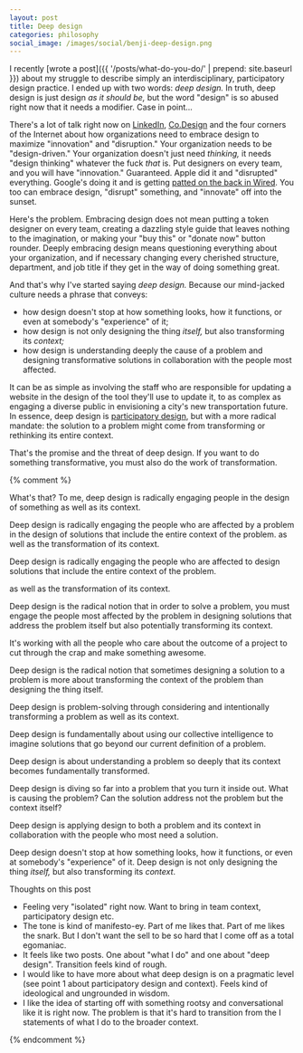 ```yaml
---
layout: post
title: Deep design
categories: philosophy
social_image: /images/social/benji-deep-design.png
---
```


I recently [wrote a post]({{ '/posts/what-do-you-do/' | prepend: site.baseurl }}) about my struggle to describe simply an interdisciplinary, participatory design practice. I ended up with two words: _deep design._ In truth, deep design is just design _as it should be,_ but the word "design" is so abused right now that it needs a modifier. Case in point...

There's a lot of talk right now on [LinkedIn](https://www.linkedin.com/pulse/20140602124457-338303448-why-the-most-successful-companies-embrace-design), [Co.Design](http://www.fastcodesign.com/3016247/10-lessons-for-design-driven-success) and the four corners of the Internet about how organizations need to embrace design to maximize "innovation" and "disruption." Your organization needs to be "design-driven." Your organization doesn't just need _thinking,_ it needs "design thinking" whatever the fuck _that_ is. Put designers on every team, and you will have "innovation." Guaranteed. Apple did it and "disrupted" everything. Google's doing it and is getting [patted on the back in Wired](http://www.wired.com/2014/12/google-material-design/). You too can embrace design, "disrupt" something, and "innovate" off into the sunset.

Here's the problem. Embracing design does not mean putting a token designer on every team, creating a dazzling style guide that leaves nothing to the imagination, or making your "buy this" or "donate now" button rounder. Deeply embracing design means questioning everything about your organization, and if necessary changing every cherished structure, department, and job title if they get in the way of doing something great. 

And that's why I've started saying _deep design._ Because our mind-jacked culture needs a phrase that conveys:

 * how design doesn't stop at how something looks, how it functions, or even at somebody's "experience" of it; 
 * how design is not only designing the thing _itself,_ but also transforming its _context;_ 
 * how design is understanding deeply the cause of a problem and designing transformative solutions in collaboration with the people most affected. 

It can be as simple as involving the staff who are responsible for updating a website in the design of the tool they'll use to update it, to as complex as engaging a diverse public in envisioning a city's new transportation future. In essence, deep design is [participatory design](http://en.wikipedia.org/wiki/Participatory_design), but with a more radical mandate: the solution to a problem might come from transforming or rethinking its entire context.

That's the promise and the threat of deep design. If you want to do something transformative, you must also do the work of transformation.

{% comment %}

What's that? To me, deep design is radically engaging people in the design of something as well as its context.

Deep design is radically engaging the people who are affected by a problem in the design of solutions that include the entire context of the problem. as well as the transformation of its context.

Deep design is radically engaging the people who are affected to design solutions that include the entire context of the problem. 

as well as the transformation of its context.

Deep design is the radical notion that in order to solve a problem, you must engage the people most affected by the problem in designing solutions that address the problem itself but also potentially transforming its context.

It's working with all the people who care about the outcome of a project to cut through the crap and make something awesome.

Deep design is the radical notion that sometimes designing a solution to a problem is more about transforming the context of the problem than designing the thing itself.

Deep design is problem-solving through considering and intentionally transforming a problem as well as its context.

Deep design is fundamentally about using our collective intelligence to imagine solutions that go beyond our current definition of a problem.

Deep design is about understanding a problem so deeply that its context becomes fundamentally transformed.

Deep design is diving so far into a problem that you turn it inside out. What is causing the problem? Can the solution address not the problem but the context itself?

Deep design is applying design to both a problem and its context in collaboration with the people who most need a solution.

Deep design doesn't stop at how something looks, how it functions, or even at somebody's "experience" of it. Deep design is not only designing the thing _itself,_ but also transforming its _context_.

Thoughts on this post

* Feeling very "isolated" right now. Want to bring in team context, participatory design etc.
* The tone is kind of manifesto-ey. Part of me likes that. Part of me likes the snark. But I don't want the sell to be so hard that I come off as a total egomaniac.
* It feels like two posts. One about "what I do" and one about "deep design". Transition feels kind of rough.
* I would like to have more about what deep design is on a pragmatic level (see point 1 about participatory design and context). Feels kind of ideological and ungrounded in wisdom.
* I like the idea of starting off with something rootsy and conversational like it is right now. The problem is that it's hard to transition from the I statements of what I do to the broader context.

{% endcomment %}